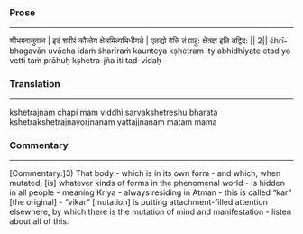 ### Prose 
 --- 
श्रीभगवानुवाच |
इदं शरीरं कौन्तेय क्षेत्रमित्यभिधीयते |
एतद्यो वेत्ति तं प्राहु: क्षेत्रज्ञ इति तद्विद: || 2||
śhrī-bhagavān uvācha
idaṁ śharīraṁ kaunteya kṣhetram ity abhidhīyate
etad yo vetti taṁ prāhuḥ kṣhetra-jña iti tad-vidaḥ

### Translation 
 --- 
kshetrajnam chapi mam viddhi sarvakshetreshu bharata kshetrakshetrajnayorjnanam yattajjnanam matam mama

### Commentary 
 --- 
[Commentary:]3) That body - which is in its own form - and which, when mutated, [is] whatever kinds of forms in the phenomenal world - is hidden in all people - meaning Kriya - always residing in Atman - this is called “kar” [the original] - “vikar” [mutation] is putting attachment-filled attention elsewhere, by which there is the mutation of mind and manifestation - listen about all of this.